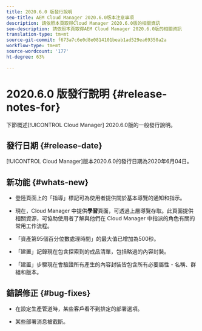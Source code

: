 ```yaml
---
title: 2020.6.0 版發行說明
seo-title: AEM Cloud Manager 2020.6.0版本注意事項
description: 請依照本頁取得Cloud Manager 2020.6.0版的相關資訊
seo-description: 請依照本頁取得AEM Cloud Manager 2020.6.0版的相關資訊
translation-type: tm+mt
source-git-commit: f673a7c6e0d8e0814101beab1ad529ea69350a2a
workflow-type: tm+mt
source-wordcount: '177'
ht-degree: 63%

---
```


# 2020.6.0 版發行說明 {#release-notes-for}

下節概述[!UICONTROL Cloud Manager] 2020.6.0版的一般發行說明。

## 發行日期 {#release-date}

[!UICONTROL Cloud Manager]版本2020.6.0的發行日期為2020年6月04日。

## 新功能 {#whats-new}

* 登陸頁面上的「指導」標記可為使用者提供關於基本導覽的通知和指示。

* 現在，Cloud Manager 中提供&#x200B;**學習**&#x200B;頁面，可透過上層導覽存取。此頁面提供相關資源，可協助使用者了解與他們在 Cloud Manager 中指派的角色有關的常用工作流程。

* 「資產第95個百分位數處理時間」的最大值已增加為500秒。

* 「建置」記錄現在包含探索到的成品清單，包括略過的內容封裝。

* 「建置」步驟現在會驗證所有產生的內容封裝皆包含所有必要屬性 - 名稱、群組和版本。

## 錯誤修正 {#bug-fixes}

* 在設定生產管道時，某些客戶看不到排定的部署選項。

* 某些部署消息被截斷。
